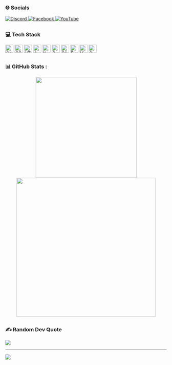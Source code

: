 
### 🌐 Socials
<div>
  <a href="https://discord.gg/p9dgMfzQuK" target="_blank">
    <img src="https://img.shields.io/badge/Discord-%237289DA.svg?logo=discord&logoColor=white" alt="Discord" />
  </a>
  <a href="https://www.facebook.com/profile.php?id=100080887506357" target="_blank">
    <img src="https://img.shields.io/badge/Facebook-%231877F2.svg?logo=Facebook&logoColor=white" alt="Facebook" />
  </a>
  <a href="https://www.youtube.com/channel/UC4GCswvuH4rqbne_fJgwGTQ" target="_blank">
    <img src="https://img.shields.io/badge/YouTube-%23FF0000.svg?logo=YouTube&logoColor=white" alt="YouTube" />
  </a>
</div>

##

### 💻 Tech Stack
<span>
  <img src="https://img.shields.io/badge/C++-282C34?logo=cplusplus&logoColor=00599C" alt="C++ logo" title="C++" height="25" />
</span>
<span>
  <img src="https://img.shields.io/badge/CSS3-282C34?logo=css3&logoColor=1572B6" alt="CSS3 logo" title="CSS3" height="25" />
</span>
<span>
  <img src="https://img.shields.io/badge/HTML5-282C34?logo=html5&logoColor=E34F26" alt="HTML5 logo" title="HTML5" height="25" />
</span>
<span>
  <img src="https://img.shields.io/badge/JavaScript-282C34?logo=javaScript&logoColor=F7DF1E" alt="JavaScript logo" title="JavaScript" height="25" />
</span>
<span>
  <img src="https://img.shields.io/badge/NodeJS-282C34?logo=node.js&logoColor=02e803" alt="NodeJS logo" title="NodeJS" height="25" />
</span>
<span>
  <img src="https://img.shields.io/badge/React-282C34?logo=react&logoColor=61DAFB" alt="React logo" title="React" height="25" />
</span>
<span>
  <img src="https://img.shields.io/badge/Sass-282C34?logo=sass&logoColor=CC6699" alt="SASS logo" title="SASS" height="25" />
</span>
<span>
  <img src="https://img.shields.io/badge/Figma-282C34?logo=figma&logoColor=F24E1E" alt="Figma logo" title="Figma" height="25" />
</span>
<span>
  <img src="https://img.shields.io/badge/vscode-282C34?logo=visual%20studio%20code&logoColor=007ACC" alt="Visual Studio Code logo" title="Visual Studio Code" height="25" />
</span>
<span>
  <img src="https://img.shields.io/badge/Sublime%20Text-282C34?logo=sublime%20text&logoColor=FF9800" alt="Sublime Text logo" title="Sublime Text" height="25" />
</span>

##

### 📊 GitHub Stats :
<div align="center">
  <img width="315" align="center" src="https://github-readme-stats.vercel.app/api/top-langs/?username=obitidev&theme=react&hide_border=true&include_all_commits=false&count_private=false&layout=compact" style="max-width: 100%;" />
  <img width="434" align="center" src="https://github-readme-stats.vercel.app/api?username=obitidev&show_icons=true&theme=react&count_private=true&hide_border=true" style="max-width: 100%;" />
</div>

##

### ✍️ Random Dev Quote
![](https://quotes-github-readme.vercel.app/api?type=horizontal&theme=radical)

---
[![](https://visitcount.itsvg.in/api?id=obitidev&icon=7&color=9)](https://visitcount.itsvg.in)

<!---
obitidev/obitidev is a ✨ special ✨ repository because its `README.md` (this file) appears on your GitHub profile.
You can click the Preview link to take a look at your changes.
--->
